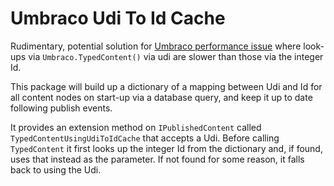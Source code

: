 # Umbraco Udi To Id Cache

Rudimentary, potential solution for [Umbraco performance issue](http://issues.umbraco.org/issue/U4-10756) where look-ups via `Umbraco.TypedContent()` via udi are slower than those via the integer Id.

This package will build up a dictionary of a mapping between Udi and Id for all content nodes on start-up via a database query, and keep it up to date following publish events.  

It provides an extension method on `IPublishedContent` called `TypedContentUsingUdiToIdCache` that accepts a Udi.  Before calling `TypedContent` it first looks up the integer Id from the dictionary and, if found, uses that instead as the parameter.  If not found for some reason, it falls back to using the Udi.